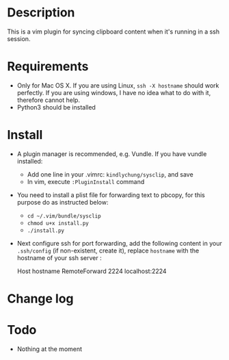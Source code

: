# Description

This is a vim plugin for syncing clipboard content when it's running in a ssh session.

# Requirements

* Only for Mac OS X. If you are using Linux, `ssh -X hostname` should work perfectly. If you are using windows, I have no idea what to do with it, therefore cannot help.
* Python3 should be installed


# Install

* A plugin manager is recommended, e.g. Vundle. If you have vundle installed:
    * Add one line in your .vimrc: `kindlychung/sysclip`, and save
    * In vim, execute `:PluginInstall` command

* You need to install a plist file for forwarding text to pbcopy, for this purpose do as instructed below:
    * `cd ~/.vim/bundle/sysclip`
    * `chmod u+x install.py`
    * `./install.py`

* Next configure ssh for port forwarding, add the following content in your `.ssh/config` (if non-existent, create it), replace `hostname` with the hostname of your ssh server :


    Host hostname
      RemoteForward 2224 localhost:2224


# Change log

# Todo

* Nothing at the moment
